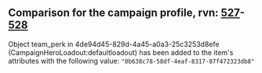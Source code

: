 ## Comparison for the campaign profile, rvn: [527](https://github.com/PRO100KatYT/FortniteProfileRevisions/tree/main/profiles/campaign/527%20campaign.json)-[528](https://github.com/PRO100KatYT/FortniteProfileRevisions/tree/main/profiles/campaign/528%20campaign.json)

Object team_perk in 4de94d45-829d-4a45-a0a3-25c3253d8efe (CampaignHeroLoadout:defaultloadout) has been added to the item's attributes with the following value: `"0b638c78-58df-4eaf-8317-87f472323db8"`
<br><br>
